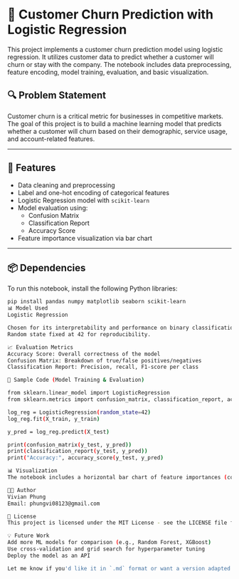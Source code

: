 # 🧠 Customer Churn Prediction with Logistic Regression

This project implements a customer churn prediction model using logistic regression. It utilizes customer data to predict whether a customer will churn or stay with the company. The notebook includes data preprocessing, feature encoding, model training, evaluation, and basic visualization.


## 🔍 Problem Statement

Customer churn is a critical metric for businesses in competitive markets. The goal of this project is to build a machine learning model that predicts whether a customer will churn based on their demographic, service usage, and account-related features.

---

## 🚀 Features

- Data cleaning and preprocessing
- Label and one-hot encoding of categorical features
- Logistic Regression model with `scikit-learn`
- Model evaluation using:
  - Confusion Matrix
  - Classification Report
  - Accuracy Score
- Feature importance visualization via bar chart

---

## 📦 Dependencies

To run this notebook, install the following Python libraries:

```bash
pip install pandas numpy matplotlib seaborn scikit-learn
📊 Model Used
Logistic Regression

Chosen for its interpretability and performance on binary classification tasks.
Random state fixed at 42 for reproducibility.

📈 Evaluation Metrics
Accuracy Score: Overall correctness of the model
Confusion Matrix: Breakdown of true/false positives/negatives
Classification Report: Precision, recall, F1-score per class

📌 Sample Code (Model Training & Evaluation)

from sklearn.linear_model import LogisticRegression
from sklearn.metrics import confusion_matrix, classification_report, accuracy_score

log_reg = LogisticRegression(random_state=42)
log_reg.fit(X_train, y_train)

y_pred = log_reg.predict(X_test)

print(confusion_matrix(y_test, y_pred))
print(classification_report(y_test, y_pred))
print("Accuracy:", accuracy_score(y_test, y_pred)

📊 Visualization
The notebook includes a horizontal bar chart of feature importances (coefficients) to help interpret which variables most influence churn prediction.

👩‍💻 Author
Vivian Phung
Email: phungvi08123@gmail.com

📜 License
This project is licensed under the MIT License - see the LICENSE file for details.

💡 Future Work
Add more ML models for comparison (e.g., Random Forest, XGBoost)
Use cross-validation and grid search for hyperparameter tuning
Deploy the model as an API

Let me know if you'd like it in `.md` format or want a version adapted for GitHub Pages.
